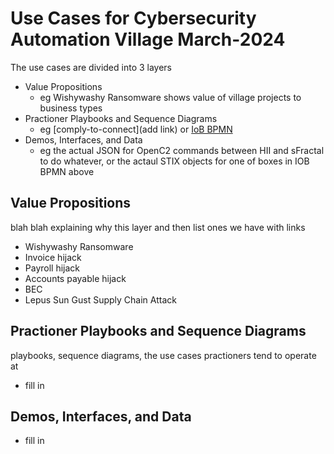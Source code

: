# Use Cases for Cybersecurity Automation Village March-2024
The use cases are divided into 3 layers
* Value Propositions
   - eg Wishywashy Ransomware shows value of village projects to business types
* Practioner Playbooks and Sequence Diagrams
   - eg [comply-to-connect](add link) or [IoB BPMN](../Prep1/SweatEquity/APL/CASP_BeforeEvent.png)
* Demos, Interfaces, and Data
   - eg the actual JSON for OpenC2 commands between HII and sFractal to do whatever, or the actaul STIX objects for one of boxes in IOB BPMN above

## Value Propositions
blah blah explaining why this layer and then list ones we have with links

* Wishywashy Ransomware 
* Invoice hijack
* Payroll hijack
* Accounts payable hijack
* BEC
* Lepus Sun Gust Supply Chain Attack

## Practioner Playbooks and Sequence Diagrams
playbooks, sequence diagrams, the use cases practioners tend to operate at 

* fill in

## Demos, Interfaces, and Data
* fill in
